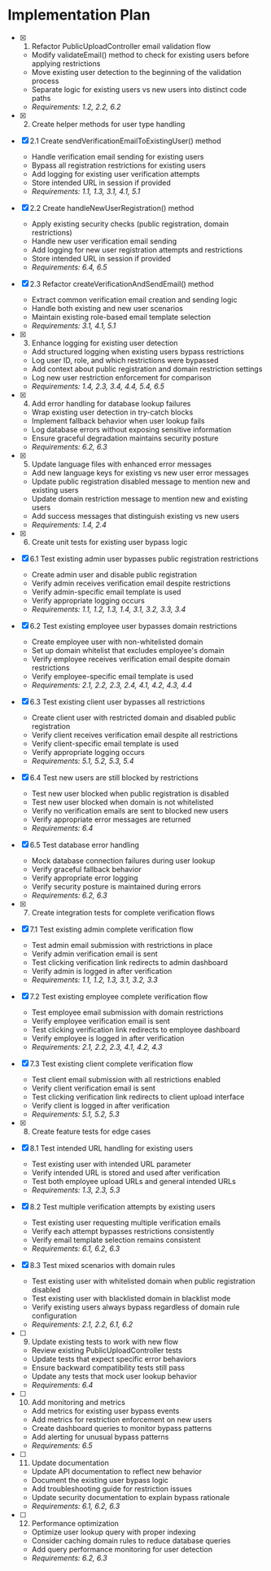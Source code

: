 # Implementation Plan

- [x] 1. Refactor PublicUploadController email validation flow
  - Modify validateEmail() method to check for existing users before applying restrictions
  - Move existing user detection to the beginning of the validation process
  - Separate logic for existing users vs new users into distinct code paths
  - _Requirements: 1.2, 2.2, 6.2_

- [x] 2. Create helper methods for user type handling
- [x] 2.1 Create sendVerificationEmailToExistingUser() method
  - Handle verification email sending for existing users
  - Bypass all registration restrictions for existing users
  - Add logging for existing user verification attempts
  - Store intended URL in session if provided
  - _Requirements: 1.1, 1.3, 3.1, 4.1, 5.1_

- [x] 2.2 Create handleNewUserRegistration() method
  - Apply existing security checks (public registration, domain restrictions)
  - Handle new user verification email sending
  - Add logging for new user registration attempts and restrictions
  - Store intended URL in session if provided
  - _Requirements: 6.4, 6.5_

- [x] 2.3 Refactor createVerificationAndSendEmail() method
  - Extract common verification email creation and sending logic
  - Handle both existing and new user scenarios
  - Maintain existing role-based email template selection
  - _Requirements: 3.1, 4.1, 5.1_

- [x] 3. Enhance logging for existing user detection
  - Add structured logging when existing users bypass restrictions
  - Log user ID, role, and which restrictions were bypassed
  - Add context about public registration and domain restriction settings
  - Log new user restriction enforcement for comparison
  - _Requirements: 1.4, 2.3, 3.4, 4.4, 5.4, 6.5_

- [x] 4. Add error handling for database lookup failures
  - Wrap existing user detection in try-catch blocks
  - Implement fallback behavior when user lookup fails
  - Log database errors without exposing sensitive information
  - Ensure graceful degradation maintains security posture
  - _Requirements: 6.2, 6.3_

- [x] 5. Update language files with enhanced error messages
  - Add new language keys for existing vs new user error messages
  - Update public registration disabled message to mention new and existing users
  - Update domain restriction message to mention new and existing users
  - Add success messages that distinguish existing vs new users
  - _Requirements: 1.4, 2.4_

- [x] 6. Create unit tests for existing user bypass logic
- [x] 6.1 Test existing admin user bypasses public registration restrictions
  - Create admin user and disable public registration
  - Verify admin receives verification email despite restrictions
  - Verify admin-specific email template is used
  - Verify appropriate logging occurs
  - _Requirements: 1.1, 1.2, 1.3, 1.4, 3.1, 3.2, 3.3, 3.4_

- [x] 6.2 Test existing employee user bypasses domain restrictions
  - Create employee user with non-whitelisted domain
  - Set up domain whitelist that excludes employee's domain
  - Verify employee receives verification email despite domain restrictions
  - Verify employee-specific email template is used
  - _Requirements: 2.1, 2.2, 2.3, 2.4, 4.1, 4.2, 4.3, 4.4_

- [x] 6.3 Test existing client user bypasses all restrictions
  - Create client user with restricted domain and disabled public registration
  - Verify client receives verification email despite all restrictions
  - Verify client-specific email template is used
  - Verify appropriate logging occurs
  - _Requirements: 5.1, 5.2, 5.3, 5.4_

- [x] 6.4 Test new users are still blocked by restrictions
  - Test new user blocked when public registration is disabled
  - Test new user blocked when domain is not whitelisted
  - Verify no verification emails are sent to blocked new users
  - Verify appropriate error messages are returned
  - _Requirements: 6.4_

- [x] 6.5 Test database error handling
  - Mock database connection failures during user lookup
  - Verify graceful fallback behavior
  - Verify appropriate error logging
  - Verify security posture is maintained during errors
  - _Requirements: 6.2, 6.3_

- [x] 7. Create integration tests for complete verification flows
- [x] 7.1 Test existing admin complete verification flow
  - Test admin email submission with restrictions in place
  - Verify admin verification email is sent
  - Test clicking verification link redirects to admin dashboard
  - Verify admin is logged in after verification
  - _Requirements: 1.1, 1.2, 1.3, 3.1, 3.2, 3.3_

- [x] 7.2 Test existing employee complete verification flow
  - Test employee email submission with domain restrictions
  - Verify employee verification email is sent
  - Test clicking verification link redirects to employee dashboard
  - Verify employee is logged in after verification
  - _Requirements: 2.1, 2.2, 2.3, 4.1, 4.2, 4.3_

- [x] 7.3 Test existing client complete verification flow
  - Test client email submission with all restrictions enabled
  - Verify client verification email is sent
  - Test clicking verification link redirects to client upload interface
  - Verify client is logged in after verification
  - _Requirements: 5.1, 5.2, 5.3_

- [x] 8. Create feature tests for edge cases
- [x] 8.1 Test intended URL handling for existing users
  - Test existing user with intended URL parameter
  - Verify intended URL is stored and used after verification
  - Test both employee upload URLs and general intended URLs
  - _Requirements: 1.3, 2.3, 5.3_

- [x] 8.2 Test multiple verification attempts by existing users
  - Test existing user requesting multiple verification emails
  - Verify each attempt bypasses restrictions consistently
  - Verify email template selection remains consistent
  - _Requirements: 6.1, 6.2, 6.3_

- [x] 8.3 Test mixed scenarios with domain rules
  - Test existing user with whitelisted domain when public registration disabled
  - Test existing user with blacklisted domain in blacklist mode
  - Verify existing users always bypass regardless of domain rule configuration
  - _Requirements: 2.1, 2.2, 6.1, 6.2_

- [ ] 9. Update existing tests to work with new flow
  - Review existing PublicUploadController tests
  - Update tests that expect specific error behaviors
  - Ensure backward compatibility tests still pass
  - Update any tests that mock user lookup behavior
  - _Requirements: 6.4_

- [ ] 10. Add monitoring and metrics
  - Add metrics for existing user bypass events
  - Add metrics for restriction enforcement on new users
  - Create dashboard queries to monitor bypass patterns
  - Add alerting for unusual bypass patterns
  - _Requirements: 6.5_

- [ ] 11. Update documentation
  - Update API documentation to reflect new behavior
  - Document the existing user bypass logic
  - Add troubleshooting guide for restriction issues
  - Update security documentation to explain bypass rationale
  - _Requirements: 6.1, 6.2, 6.3_

- [ ] 12. Performance optimization
  - Optimize user lookup query with proper indexing
  - Consider caching domain rules to reduce database queries
  - Add query performance monitoring for user detection
  - _Requirements: 6.2, 6.3_
